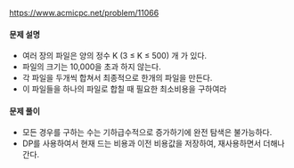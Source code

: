https://www.acmicpc.net/problem/11066
#### 문제 설명
- 여러 장의 파일은 양의 정수 K (3 ≤ K ≤ 500) 개 가 있다.
- 파일의 크기는 10,000을 초과 하지 않는다.
- 각 파일을 두개씩 합쳐서 최종적으로 한개의 파일을 만든다.
-  이 파일들을 하나의 파일로 합칠 때 필요한 최소비용을 구하여라
#### 문제 풀이
- 모든 경우를 구하는 수는  기하급수적으로 증가하기에 완전 탐색은 불가능하다.
- DP를 사용하여서 현재 드는 비용과 이전 비용값을 저장하여, 재사용하면서 더해나간다.

